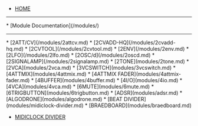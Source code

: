 <!-- docs/_sidebar.md -->
* [HOME](/)
<hr/>
* [Module Documentation](/modules/)
<hr/>
* [2ATT/CV](/modules/2attcv.md)
* [2CVADD-HQ](/modules/2cvadd-hq.md)
* [2CVTOOL](/modules/2cvtool.md)
* [2ENV](/modules/2env.md)
* [2LFO](/modules/2lfo.md)
* [2OSC/d](/modules/2oscd.md)
* [2SIGNALAMP](/modules/2signalamp.md)
* [2TONE](modules/2tone.md)
* [2VCA](modules/2vca.md)
* [3VCSWITCH](modules/3vcswitch.md)
* [4ATTMIX](modules/4attmix.md)
* [4ATTMIX FADER](modules/4attmix-fader.md)
* [4BUFFER](modules/4buffer.md)
* [4I/O](modules/4io.md)
* [4VCA](modules/4vca.md)
* [6MUTE](modules/6mute.md)
* [6TRIGBUTTON](modules/6trigbutton.md)
* [ADSR](modules/adsr.md)
* [ALGODRONE](modules/algodrone.md)
* [BEAT DIVIDER](modules/midiclock-divider.md)
* [BRAEDBOARD](modules/braedboard.md)


* [MIDICLOCK DIVIDER](modules/midiclock-divider.md)
